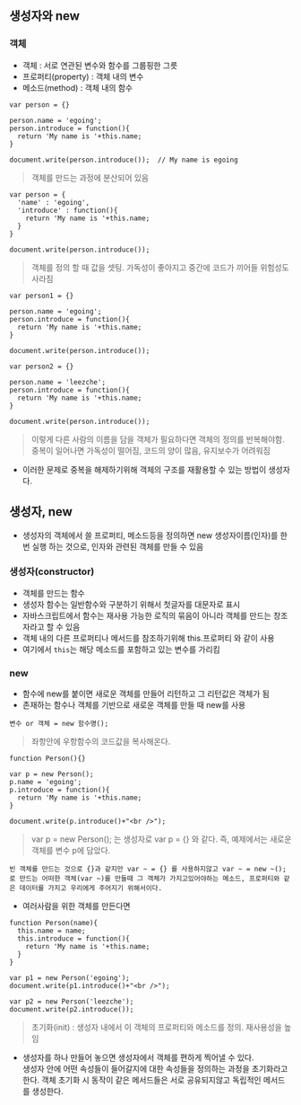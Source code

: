 ## 생성자와 new
### 객체
- 객체 : 서로 연관된 변수와 함수를 그룹핑한 그릇
- 프로퍼티(property) : 객체 내의 변수
- 메소드(method) : 객체 내의 함수
```
var person = {}

person.name = 'egoing';
person.introduce = function(){
  return 'My name is '+this.name;
}

document.write(person.introduce());  // My name is egoing
```
> 객체를 만드는 과정에 분산되어 있음

```
var person = {
  'name' : 'egoing',
  'introduce' : function(){
    return 'My name is '+this.name;
  }
}

document.write(person.introduce());
```
> 객체를 정의 할 때 값을 셋팅. 가독성이 좋아지고 중간에 코드가 끼어들 위험성도 사라짐


```
var person1 = {}

person.name = 'egoing';
person.introduce = function(){
  return 'My name is '+this.name;
}

document.write(person.introduce());

var person2 = {}

person.name = 'leezche';
person.introduce = function(){
  return 'My name is '+this.name;
}

document.write(person.introduce());
```
> 이렇게 다른 사람의 이름을 담을 객체가 필요하다면 객체의 정의를 반복해야함. 중복이 일어나면 가독성이 떨어짐, 코드의 양이 많음, 유지보수가 어려워짐

- 이러한 문제로 중복을 해제하기위해 객체의 구조를 재활용할 수 있는 방법이 생성자다.

## 생성자, new
- 생성자의 객체에서 쓸 프로퍼티, 메소드등을 정의하면 new 생성자이름(인자)를 한번 실행 하는 것으로, 인자와 관련된 객체를 만들 수 있음

### 생성자(constructor)
- 객체를 만드는 함수
- 생성자 함수는 일반함수와 구분하기 위해서 첫글자를 대문자로 표시
- 자바스크립트에서 함수는 재사용 가능한 로직의 묶음이 아니라 객체를 만드는 창조자라고 할 수 있음
- 객체 내의 다른 프로퍼티나 메서드를 참조하기위해 this.프로퍼티 와 같이 사용
- 여기에서 `this`는 해당 메소드를 포함하고 있는 변수를 가리킴

### new
- 함수에 new를 붙이면 새로운 객체를 만들어 리턴하고 그 리턴값은 객체가 됨
- 존재하는 함수나 객체를 기반으로 새로운 객체를 만들 때 new를 사용
```
변수 or 객체 = new 함수명();
```
> 좌항안에 우항함수의 코드값을 복사해온다. 

```
function Person(){}

var p = new Person();
p.name = 'egoing';
p.introduce = function(){
  return 'My name is '+this.name; 
}

document.write(p.introduce()+"<br />");
```
> var p = new Person(); 는 생성자로 var p = {} 와 같다. 즉, 예제에서는 새로운 객체를 변수 p에 담았다.

`빈 객체를 만드는 것으로 {}과 같지만 var ~ = {} 를 사용하지않고 var ~ = new ~();로 만드는 어떠한 객체(var ~)를 만들때 그 객체가 가지고있어야하는 메소드, 프로퍼티와 같은 데이터를 가지고 우리에게 주어지기 위해서이다.`

- 여러사람을 위한 객체를 만든다면
```
function Person(name){
  this.name = name;
  this.introduce = function(){
    return 'My name is '+this.name; 
  }   
}

var p1 = new Person('egoing');
document.write(p1.introduce()+"<br />");
 
var p2 = new Person('leezche');
document.write(p2.introduce());
```
> 초기화(init) : 생성자 내에서 이 객체의 프로퍼티와 메소드를 정의. 재사용성을 높임

- 생성자를 하나 만들어 놓으면 생성자에서 객체를 편하게 찍어낼 수 있다.<br/> 생성자 안에 어떤 속성들이 들어갈지에 대한 속성들을 정의하는 과정을 초기화라고 한다. 객체 초기화 시 동작이 같은 메서드들은 서로 공유되지않고 독립적인 메서드를 생성한다.
